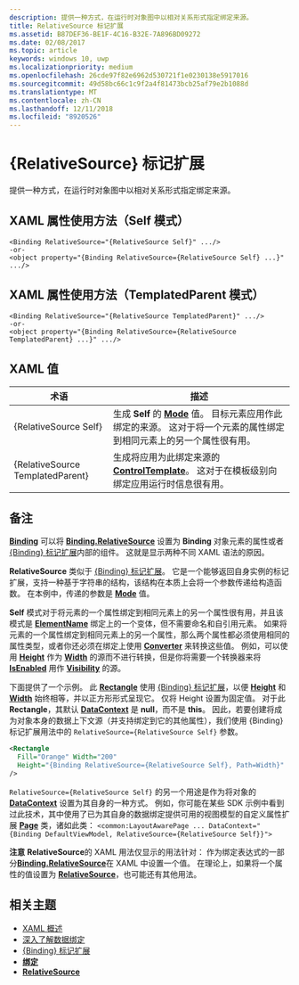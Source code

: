 ```yaml
---
description: 提供一种方式，在运行时对象图中以相对关系形式指定绑定来源。
title: RelativeSource 标记扩展
ms.assetid: B87DEF36-BE1F-4C16-B32E-7A896BD09272
ms.date: 02/08/2017
ms.topic: article
keywords: windows 10, uwp
ms.localizationpriority: medium
ms.openlocfilehash: 26cde97f82e6962d530721f1e0230138e5917016
ms.sourcegitcommit: 49d58bc66c1c9f2a4f81473bcb25af79e2b1088d
ms.translationtype: MT
ms.contentlocale: zh-CN
ms.lasthandoff: 12/11/2018
ms.locfileid: "8920526"
---
```

# <a name="relativesource-markup-extension"></a>{RelativeSource} 标记扩展


提供一种方式，在运行时对象图中以相对关系形式指定绑定来源。

## <a name="xaml-attribute-usage-self-mode"></a>XAML 属性使用方法（Self 模式）

``` syntax
<Binding RelativeSource="{RelativeSource Self}" .../>
-or-
<object property="{Binding RelativeSource={RelativeSource Self} ...}" .../>
```

## <a name="xaml-attribute-usage-templatedparent-mode"></a>XAML 属性使用方法（TemplatedParent 模式）

``` syntax
<Binding RelativeSource="{RelativeSource TemplatedParent}" .../>
-or-
<object property="{Binding RelativeSource={RelativeSource TemplatedParent} ...}" .../>
```

## <a name="xaml-values"></a>XAML 值

| 术语 | 描述 |
|------|-------------|
| {RelativeSource Self} | 生成 <strong>Self</strong> 的 [<strong>Mode</strong>](https://msdn.microsoft.com/library/windows/apps/br209915) 值。 目标元素应用作此绑定的来源。 这对于将一个元素的属性绑定到相同元素上的另一个属性很有用。 |
| {RelativeSource TemplatedParent} | 生成将应用为此绑定来源的 [<strong>ControlTemplate</strong>](https://msdn.microsoft.com/library/windows/apps/br209391)。 这对于在模板级别向绑定应用运行时信息很有用。 | 

## <a name="remarks"></a>备注

[**Binding**](https://msdn.microsoft.com/library/windows/apps/br209820) 可以将 [**Binding.RelativeSource**](https://msdn.microsoft.com/library/windows/apps/br209831) 设置为 **Binding** 对象元素的属性或者 [{Binding} 标记扩展](binding-markup-extension.md)内部的组件。 这就是显示两种不同 XAML 语法的原因。

**RelativeSource** 类似于 [{Binding} 标记扩展](binding-markup-extension.md)。  它是一个能够返回自身实例的标记扩展，支持一种基于字符串的结构，该结构在本质上会将一个参数传递给构造函数。 在本例中，传递的参数是 [**Mode**](https://msdn.microsoft.com/library/windows/apps/br209915) 值。

**Self** 模式对于将元素的一个属性绑定到相同元素上的另一个属性很有用，并且该模式是 [**ElementName**](https://msdn.microsoft.com/library/windows/apps/br209828) 绑定上的一个变体，但不需要命名和自引用元素。 如果将元素的一个属性绑定到相同元素上的另一个属性，那么两个属性都必须使用相同的属性类型，或者你还必须在绑定上使用 [**Converter**](https://msdn.microsoft.com/library/windows/apps/br209826) 来转换这些值。 例如，可以使用 [**Height**](/uwp/api/Windows.UI.Xaml.FrameworkElement.Height) 作为 [**Width**](/uwp/api/Windows.UI.Xaml.FrameworkElement.Width) 的源而不进行转换，但是你将需要一个转换器来将 [**IsEnabled**](https://msdn.microsoft.com/library/windows/apps/br209419) 用作 [**Visibility**](https://msdn.microsoft.com/library/windows/apps/br209006) 的源。

下面提供了一个示例。 此 [**Rectangle**](/uwp/api/Windows.UI.Xaml.Shapes.Rectangle) 使用 [{Binding} 标记扩展](binding-markup-extension.md)，以便 [**Height**](/uwp/api/Windows.UI.Xaml.FrameworkElement.Height) 和 [**Width**](/uwp/api/Windows.UI.Xaml.FrameworkElement.Width) 始终相等，并以正方形形式呈现它。 仅将 Height 设置为固定值。 对于此 **Rectangle**，其默认 [**DataContext**](https://msdn.microsoft.com/library/windows/apps/br208713) 是 **null**，而不是 **this**。 因此，若要创建将成为对象本身的数据上下文源（并支持绑定到它的其他属性），我们使用 {Binding} 标记扩展用法中的 `RelativeSource={RelativeSource Self}` 参数。

```XML
<Rectangle
  Fill="Orange" Width="200"
  Height="{Binding RelativeSource={RelativeSource Self}, Path=Width}"
/>
```

`RelativeSource={RelativeSource Self}` 的另一个用途是作为将对象的 [**DataContext**](https://msdn.microsoft.com/library/windows/apps/br208713) 设置为其自身的一种方式。  例如，你可能在某些 SDK 示例中看到过此技术，其中使用了已为其自身的数据绑定提供可用的视图模型的自定义属性扩展 [**Page**](https://msdn.microsoft.com/library/windows/apps/br227503) 类，诸如此类： `<common:LayoutAwarePage ... DataContext="{Binding DefaultViewModel, RelativeSource={RelativeSource Self}}">`

**注意** **RelativeSource**的 XAML 用法仅显示的用法针对： 作为绑定表达式的一部分[**Binding.RelativeSource**](https://msdn.microsoft.com/library/windows/apps/br209831)在 XAML 中设置一个值。 在理论上，如果将一个属性的值设置为 [**RelativeSource**](https://msdn.microsoft.com/library/windows/apps/br209913)，也可能还有其他用法。

## <a name="related-topics"></a>相关主题

* [XAML 概述](xaml-overview.md)
* [深入了解数据绑定](https://msdn.microsoft.com/library/windows/apps/mt210946)
* [{Binding} 标记扩展](binding-markup-extension.md)
* [**绑定**](https://msdn.microsoft.com/library/windows/apps/br209820)
* [**RelativeSource**](https://msdn.microsoft.com/library/windows/apps/br209913)


